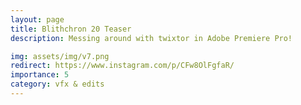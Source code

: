 ```yaml
---
layout: page
title: Blithchron 20 Teaser
description: Messing around with twixtor in Adobe Premiere Pro!

img: assets/img/v7.png
redirect: https://www.instagram.com/p/CFw8OlFgfaR/
importance: 5
category: vfx & edits
---
```


